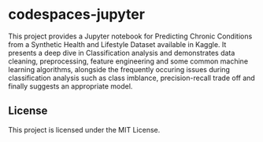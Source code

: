# codespaces-jupyter

This project provides a Jupyter notebook for Predicting Chronic Conditions from a Synthetic Health and Lifestyle Dataset available in Kaggle. It presents a deep dive in Classification analysis and demonstrates data cleaning, preprocessing, feature engineering and some common machine learning algorithms, alongside the frequently occuring issues during classification analysis such as class imblance, precision-recall trade off and finally suggests an appropriate model.

## License

This project is licensed under the MIT License.